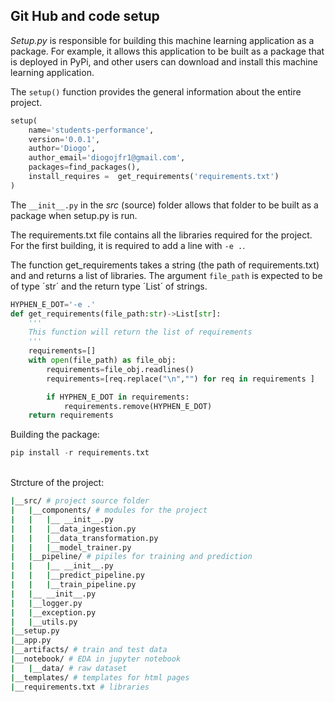 ## Git Hub and code setup

*Setup.py* is responsible for building this machine learning application as a package. For example, it allows this application to be built as a package that is deployed in PyPi, and other users can download and install this machine learning application.

The `setup()` function provides the general information about the entire project.

```python
setup(
    name='students-performance',
    version='0.0.1',
    author='Diogo',
    author_email='diogojfr1@gmail.com', 
    packages=find_packages(),
    install_requires =  get_requirements('requirements.txt')  
)
```

The `__init__.py` in the *src* (source) folder allows that folder to be built as a package when setup.py is run.

The requirements.txt file contains all the libraries required for the project. For the first building, it is required to add a line with `-e .`.

The function get_requirements takes a string (the path of requirements.txt) and and returns a list of libraries. The argument `file_path` is expected to be of type ´str´ and the return type ´List´ of strings.

```python
HYPHEN_E_DOT='-e .'
def get_requirements(file_path:str)->List[str]:
    '''
    This function will return the list of requirements
    '''
    requirements=[]
    with open(file_path) as file_obj:
        requirements=file_obj.readlines()
        requirements=[req.replace("\n","") for req in requirements ]

        if HYPHEN_E_DOT in requirements:
            requirements.remove(HYPHEN_E_DOT)
    return requirements
```

Building the package:
```python
pip install -r requirements.txt
```
<br>
Strcture of the project:

```bash 
|__src/ # project source folder
|   |__components/ # modules for the project
|   |   |__ __init__.py
|   |   |__data_ingestion.py
|   |   |__data_transformation.py
|   |   |__model_trainer.py
|   |__pipeline/ # pipiles for training and prediction
|   |   |__ __init__.py
|   |   |__predict_pipeline.py
|   |   |__train_pipeline.py
|   |__ __init__.py
|   |__logger.py
|   |__exception.py
|   |__utils.py
|__setup.py
|__app.py
|__artifacts/ # train and test data
|__notebook/ # EDA in jupyter notebook 
|   |__data/ # raw dataset    
|__templates/ # templates for html pages
|__requirements.txt # libraries
```